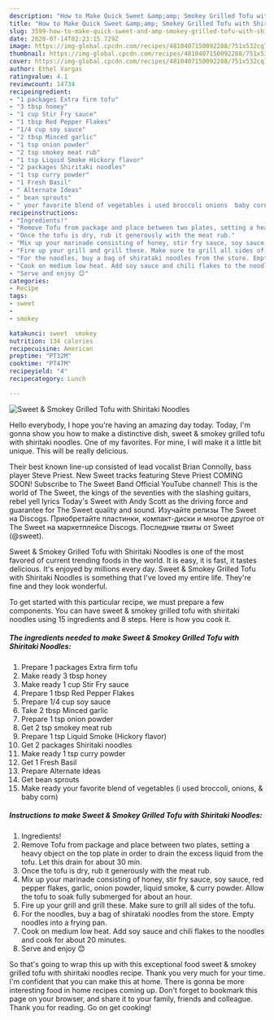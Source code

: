 ```yaml
---
description: "How to Make Quick Sweet &amp;amp; Smokey Grilled Tofu with Shiritaki Noodles"
title: "How to Make Quick Sweet &amp;amp; Smokey Grilled Tofu with Shiritaki Noodles"
slug: 3599-how-to-make-quick-sweet-and-amp-smokey-grilled-tofu-with-shiritaki-noodles
date: 2020-07-14T02:23:15.729Z
image: https://img-global.cpcdn.com/recipes/4810407150092288/751x532cq70/sweet-smokey-grilled-tofu-with-shiritaki-noodles-recipe-main-photo.jpg
thumbnail: https://img-global.cpcdn.com/recipes/4810407150092288/751x532cq70/sweet-smokey-grilled-tofu-with-shiritaki-noodles-recipe-main-photo.jpg
cover: https://img-global.cpcdn.com/recipes/4810407150092288/751x532cq70/sweet-smokey-grilled-tofu-with-shiritaki-noodles-recipe-main-photo.jpg
author: Ethel Vargas
ratingvalue: 4.1
reviewcount: 14734
recipeingredient:
- "1 packages Extra firm tofu"
- "3 tbsp honey"
- "1 cup Stir Fry sauce"
- "1 tbsp Red Pepper Flakes"
- "1/4 cup soy sauce"
- "2 tbsp Minced garlic"
- "1 tsp onion powder"
- "2 tsp smokey meat rub"
- "1 tsp Liquid Smoke Hickory flavor"
- "2 packages Shiritaki noodles"
- "1 tsp curry powder"
- "1 Fresh Basil"
- " Alternate Ideas"
- " bean sprouts"
- " your favorite blend of vegetables i used broccoli onions  baby corn"
recipeinstructions:
- "Ingredients!"
- "Remove Tofu from package and place between two plates, setting a heavy object on the top plate in order to drain the excess liquid from the tofu. Let this drain for about 30 min."
- "Once the tofu is dry, rub it generously with the meat rub."
- "Mix up your marinade consisting of honey, stir fry sauce, soy sauce, red pepper flakes, garlic, onion powder, liquid smoke, &amp; curry powder. Allow the tofu to soak fully submerged for about an hour."
- "Fire up your grill and grill these. Make sure to grill all sides of the tofu."
- "For the noodles, buy a bag of shirataki noodles from the store. Empty noodles into a frying pan."
- "Cook on medium low heat. Add soy sauce and chili flakes to the noodles and cook for about 20 minutes."
- "Serve and enjoy 😊"
categories:
- Recipe
tags:
- sweet
- 
- smokey

katakunci: sweet  smokey 
nutrition: 134 calories
recipecuisine: American
preptime: "PT32M"
cooktime: "PT47M"
recipeyield: "4"
recipecategory: Lunch

---
```



![Sweet &amp; Smokey Grilled Tofu with Shiritaki Noodles](https://img-global.cpcdn.com/recipes/4810407150092288/751x532cq70/sweet-smokey-grilled-tofu-with-shiritaki-noodles-recipe-main-photo.jpg)

Hello everybody, I hope you're having an amazing day today. Today, I'm gonna show you how to make a distinctive dish, sweet &amp; smokey grilled tofu with shiritaki noodles. One of my favorites. For mine, I will make it a little bit unique. This will be really delicious.

Their best known line-up consisted of lead vocalist Brian Connolly, bass player Steve Priest. New Sweet tracks featuring Steve Priest COMING SOON! Subscribe to The Sweet Band Official YouTube channel! This is the world of The Sweet, the kings of the seventies with the slashing guitars, rebel yell lyrics Today&#39;s Sweet with Andy Scott as the driving force and guarantee for The Sweet quality and sound. Изучайте релизы The Sweet на Discogs. Приобретайте пластинки, компакт-диски и многое другое от The Sweet на маркетплейсе Discogs. Последние твиты от Sweet (@sweet).

Sweet &amp; Smokey Grilled Tofu with Shiritaki Noodles is one of the most favored of current trending foods in the world. It is easy, it is fast, it tastes delicious. It's enjoyed by millions every day. Sweet &amp; Smokey Grilled Tofu with Shiritaki Noodles is something that I've loved my entire life. They're fine and they look wonderful.


To get started with this particular recipe, we must prepare a few components. You can have sweet &amp; smokey grilled tofu with shiritaki noodles using 15 ingredients and 8 steps. Here is how you cook it.

<!--inarticleads1-->

##### The ingredients needed to make Sweet &amp; Smokey Grilled Tofu with Shiritaki Noodles:

1. Prepare 1 packages Extra firm tofu
1. Make ready 3 tbsp honey
1. Make ready 1 cup Stir Fry sauce
1. Prepare 1 tbsp Red Pepper Flakes
1. Prepare 1/4 cup soy sauce
1. Take 2 tbsp Minced garlic
1. Prepare 1 tsp onion powder
1. Get 2 tsp smokey meat rub
1. Prepare 1 tsp Liquid Smoke (Hickory flavor)
1. Get 2 packages Shiritaki noodles
1. Make ready 1 tsp curry powder
1. Get 1 Fresh Basil
1. Prepare  Alternate Ideas
1. Get  bean sprouts
1. Make ready  your favorite blend of vegetables (i used broccoli, onions, &amp; baby corn)




<!--inarticleads2-->

##### Instructions to make Sweet &amp; Smokey Grilled Tofu with Shiritaki Noodles:

1. Ingredients!
1. Remove Tofu from package and place between two plates, setting a heavy object on the top plate in order to drain the excess liquid from the tofu. Let this drain for about 30 min.
1. Once the tofu is dry, rub it generously with the meat rub.
1. Mix up your marinade consisting of honey, stir fry sauce, soy sauce, red pepper flakes, garlic, onion powder, liquid smoke, &amp; curry powder. Allow the tofu to soak fully submerged for about an hour.
1. Fire up your grill and grill these. Make sure to grill all sides of the tofu.
1. For the noodles, buy a bag of shirataki noodles from the store. Empty noodles into a frying pan.
1. Cook on medium low heat. Add soy sauce and chili flakes to the noodles and cook for about 20 minutes.
1. Serve and enjoy 😊




So that's going to wrap this up with this exceptional food sweet &amp; smokey grilled tofu with shiritaki noodles recipe. Thank you very much for your time. I'm confident that you can make this at home. There is gonna be more interesting food in home recipes coming up. Don't forget to bookmark this page on your browser, and share it to your family, friends and colleague. Thank you for reading. Go on get cooking!
